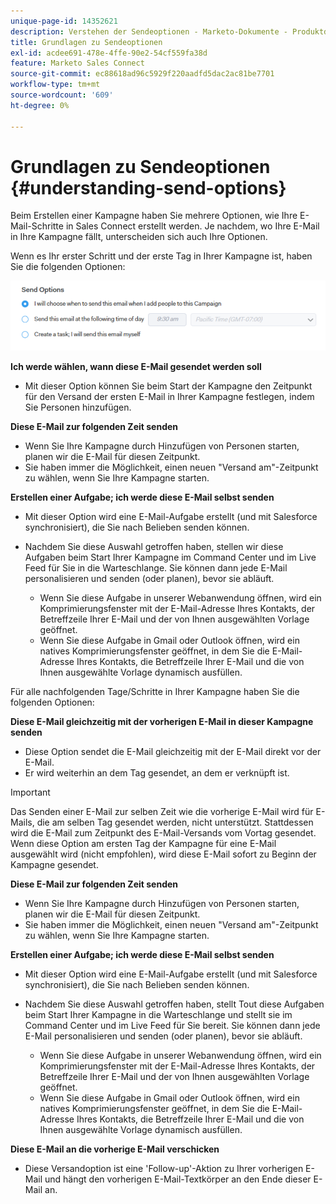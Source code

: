 ```yaml
---
unique-page-id: 14352621
description: Verstehen der Sendeoptionen - Marketo-Dokumente - Produktdokumentation
title: Grundlagen zu Sendeoptionen
exl-id: acdee691-478e-4ffe-90e2-54cf559fa38d
feature: Marketo Sales Connect
source-git-commit: ec88618ad96c5929f220aadfd5dac2ac81be7701
workflow-type: tm+mt
source-wordcount: '609'
ht-degree: 0%

---
```


# Grundlagen zu Sendeoptionen {#understanding-send-options}

Beim Erstellen einer Kampagne haben Sie mehrere Optionen, wie Ihre E-Mail-Schritte in Sales Connect erstellt werden. Je nachdem, wo Ihre E-Mail in Ihre Kampagne fällt, unterscheiden sich auch Ihre Optionen.

Wenn es Ihr erster Schritt und der erste Tag in Ihrer Kampagne ist, haben Sie die folgenden Optionen:

![](assets/image2019-10-25-10-43-19.png)

**Ich werde wählen, wann diese E-Mail gesendet werden soll**

* Mit dieser Option können Sie beim Start der Kampagne den Zeitpunkt für den Versand der ersten E-Mail in Ihrer Kampagne festlegen, indem Sie Personen hinzufügen.

**Diese E-Mail zur folgenden Zeit senden**

* Wenn Sie Ihre Kampagne durch Hinzufügen von Personen starten, planen wir die E-Mail für diesen Zeitpunkt.
* Sie haben immer die Möglichkeit, einen neuen &quot;Versand am&quot;-Zeitpunkt zu wählen, wenn Sie Ihre Kampagne starten.

**Erstellen einer Aufgabe; ich werde diese E-Mail selbst senden**

* Mit dieser Option wird eine E-Mail-Aufgabe erstellt (und mit Salesforce synchronisiert), die Sie nach Belieben senden können.
* Nachdem Sie diese Auswahl getroffen haben, stellen wir diese Aufgaben beim Start Ihrer Kampagne im Command Center und im Live Feed für Sie in die Warteschlange. Sie können dann jede E-Mail personalisieren und senden (oder planen), bevor sie abläuft.

   * Wenn Sie diese Aufgabe in unserer Webanwendung öffnen, wird ein Komprimierungsfenster mit der E-Mail-Adresse Ihres Kontakts, der Betreffzeile Ihrer E-Mail und der von Ihnen ausgewählten Vorlage geöffnet.
   * Wenn Sie diese Aufgabe in Gmail oder Outlook öffnen, wird ein natives Komprimierungsfenster geöffnet, in dem Sie die E-Mail-Adresse Ihres Kontakts, die Betreffzeile Ihrer E-Mail und die von Ihnen ausgewählte Vorlage dynamisch ausfüllen.

Für alle nachfolgenden Tage/Schritte in Ihrer Kampagne haben Sie die folgenden Optionen:

**Diese E-Mail gleichzeitig mit der vorherigen E-Mail in dieser Kampagne senden**

* Diese Option sendet die E-Mail gleichzeitig mit der E-Mail direkt vor der E-Mail.
* Er wird weiterhin an dem Tag gesendet, an dem er verknüpft ist.

>[!IMPORTANT]
>
>Das Senden einer E-Mail zur selben Zeit wie die vorherige E-Mail wird für E-Mails, die am selben Tag gesendet werden, nicht unterstützt. Stattdessen wird die E-Mail zum Zeitpunkt des E-Mail-Versands vom Vortag gesendet. Wenn diese Option am ersten Tag der Kampagne für eine E-Mail ausgewählt wird (nicht empfohlen), wird diese E-Mail sofort zu Beginn der Kampagne gesendet.

**Diese E-Mail zur folgenden Zeit senden**

* Wenn Sie Ihre Kampagne durch Hinzufügen von Personen starten, planen wir die E-Mail für diesen Zeitpunkt.
* Sie haben immer die Möglichkeit, einen neuen &quot;Versand am&quot;-Zeitpunkt zu wählen, wenn Sie Ihre Kampagne starten.

**Erstellen einer Aufgabe; ich werde diese E-Mail selbst senden**

* Mit dieser Option wird eine E-Mail-Aufgabe erstellt (und mit Salesforce synchronisiert), die Sie nach Belieben senden können.
* Nachdem Sie diese Auswahl getroffen haben, stellt Tout diese Aufgaben beim Start Ihrer Kampagne in die Warteschlange und stellt sie im Command Center und im Live Feed für Sie bereit. Sie können dann jede E-Mail personalisieren und senden (oder planen), bevor sie abläuft.

   * Wenn Sie diese Aufgabe in unserer Webanwendung öffnen, wird ein Komprimierungsfenster mit der E-Mail-Adresse Ihres Kontakts, der Betreffzeile Ihrer E-Mail und der von Ihnen ausgewählten Vorlage geöffnet.
   * Wenn Sie diese Aufgabe in Gmail oder Outlook öffnen, wird ein natives Komprimierungsfenster geöffnet, in dem Sie die E-Mail-Adresse Ihres Kontakts, die Betreffzeile Ihrer E-Mail und die von Ihnen ausgewählte Vorlage dynamisch ausfüllen.

**Diese E-Mail an die vorherige E-Mail verschicken**

* Diese Versandoption ist eine &#39;Follow-up&#39;-Aktion zu Ihrer vorherigen E-Mail und hängt den vorherigen E-Mail-Textkörper an den Ende dieser E-Mail an.
